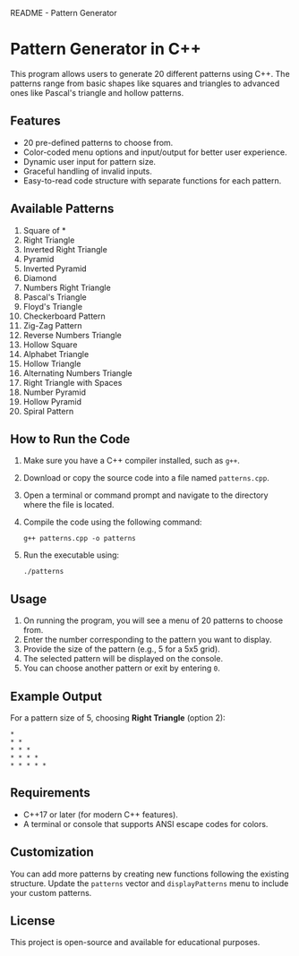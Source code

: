   README - Pattern Generator

Pattern Generator in C++
========================

This program allows users to generate 20 different patterns using C++. The patterns range from basic shapes like squares and triangles to advanced ones like Pascal's triangle and hollow patterns.

Features
--------

*   20 pre-defined patterns to choose from.
*   Color-coded menu options and input/output for better user experience.
*   Dynamic user input for pattern size.
*   Graceful handling of invalid inputs.
*   Easy-to-read code structure with separate functions for each pattern.

Available Patterns
------------------

1.  Square of \*
2.  Right Triangle
3.  Inverted Right Triangle
4.  Pyramid
5.  Inverted Pyramid
6.  Diamond
7.  Numbers Right Triangle
8.  Pascal's Triangle
9.  Floyd's Triangle
10.  Checkerboard Pattern
11.  Zig-Zag Pattern
12.  Reverse Numbers Triangle
13.  Hollow Square
14.  Alphabet Triangle
15.  Hollow Triangle
16.  Alternating Numbers Triangle
17.  Right Triangle with Spaces
18.  Number Pyramid
19.  Hollow Pyramid
20.  Spiral Pattern

How to Run the Code
-------------------

1.  Make sure you have a C++ compiler installed, such as `g++`.
2.  Download or copy the source code into a file named `patterns.cpp`.
3.  Open a terminal or command prompt and navigate to the directory where the file is located.
4.  Compile the code using the following command:
    
        g++ patterns.cpp -o patterns
    
5.  Run the executable using:
    
        ./patterns
    

Usage
-----

1.  On running the program, you will see a menu of 20 patterns to choose from.
2.  Enter the number corresponding to the pattern you want to display.
3.  Provide the size of the pattern (e.g., 5 for a 5x5 grid).
4.  The selected pattern will be displayed on the console.
5.  You can choose another pattern or exit by entering `0`.

Example Output
--------------

For a pattern size of 5, choosing **Right Triangle** (option 2):

    * 
    * * 
    * * * 
    * * * * 
    * * * * * 
    

Requirements
------------

*   C++17 or later (for modern C++ features).
*   A terminal or console that supports ANSI escape codes for colors.

Customization
-------------

You can add more patterns by creating new functions following the existing structure. Update the `patterns` vector and `displayPatterns` menu to include your custom patterns.

License
-------

This project is open-source and available for educational purposes.
